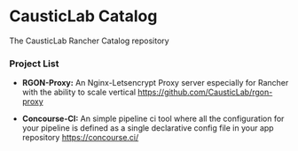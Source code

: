 # CausticLab Catalog
The CausticLab Rancher Catalog repository


### Project List
- **RGON-Proxy:** An Nginx-Letsencrypt Proxy server especially for Rancher with the ability to scale vertical
https://github.com/CausticLab/rgon-proxy

- **Concourse-CI:** An simple pipeline ci tool where all the configuration for your pipeline is defined as a single declarative config file in your app repository
https://concourse.ci/